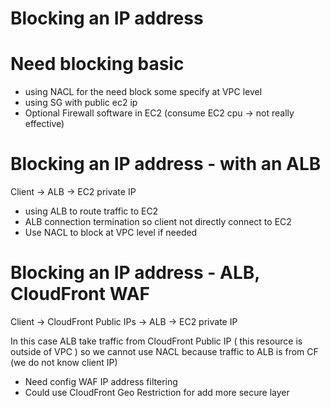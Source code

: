 # Blocking an IP address

# Need blocking basic

- using NACL for the need block some specify at VPC level
- using SG with public ec2 ip
- Optional Firewall software in EC2 (consume EC2 cpu → not really effective)

# Blocking an IP address - with an ALB

Client → ALB → EC2 private IP

- using ALB to route traffic to EC2
- ALB connection termination so client not directly connect to EC2
- Use NACL to block at VPC level if needed

# Blocking an IP address  -  ALB, CloudFront WAF

Client → CloudFront Public IPs → ALB → EC2 private IP

In this case ALB take traffic from CloudFront Public IP ( this resource is outside of VPC ) so we cannot use NACL because traffic to ALB is from CF (we do not know client IP)

- Need config WAF IP address filtering
- Could use CloudFront Geo Restriction for add more secure layer